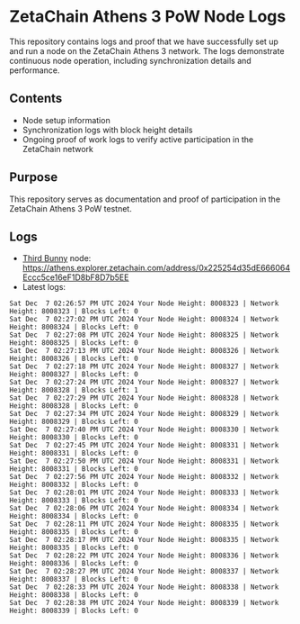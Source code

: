 # ZetaChain Athens 3 PoW Node Logs
This repository contains logs and proof that we have successfully set up and run a node on the ZetaChain Athens 3 network. The logs demonstrate continuous node operation, including synchronization details and performance.

## Contents
- Node setup information
- Synchronization logs with block height details
- Ongoing proof of work logs to verify active participation in the ZetaChain network

## Purpose
This repository serves as documentation and proof of participation in the ZetaChain Athens 3 PoW testnet.

## Logs

- [Third Bunny](https://thirdbunny.xyz/) node: https://athens.explorer.zetachain.com/address/0x225254d35dE666064Eccc5ce16eF1D8bF8D7b5EE
- Latest logs:
```
Sat Dec  7 02:26:57 PM UTC 2024 Your Node Height: 8008323 | Network Height: 8008323 | Blocks Left: 0
Sat Dec  7 02:27:02 PM UTC 2024 Your Node Height: 8008324 | Network Height: 8008324 | Blocks Left: 0
Sat Dec  7 02:27:08 PM UTC 2024 Your Node Height: 8008325 | Network Height: 8008325 | Blocks Left: 0
Sat Dec  7 02:27:13 PM UTC 2024 Your Node Height: 8008326 | Network Height: 8008326 | Blocks Left: 0
Sat Dec  7 02:27:18 PM UTC 2024 Your Node Height: 8008327 | Network Height: 8008327 | Blocks Left: 0
Sat Dec  7 02:27:24 PM UTC 2024 Your Node Height: 8008327 | Network Height: 8008328 | Blocks Left: 1
Sat Dec  7 02:27:29 PM UTC 2024 Your Node Height: 8008328 | Network Height: 8008328 | Blocks Left: 0
Sat Dec  7 02:27:34 PM UTC 2024 Your Node Height: 8008329 | Network Height: 8008329 | Blocks Left: 0
Sat Dec  7 02:27:40 PM UTC 2024 Your Node Height: 8008330 | Network Height: 8008330 | Blocks Left: 0
Sat Dec  7 02:27:45 PM UTC 2024 Your Node Height: 8008331 | Network Height: 8008331 | Blocks Left: 0
Sat Dec  7 02:27:50 PM UTC 2024 Your Node Height: 8008331 | Network Height: 8008331 | Blocks Left: 0
Sat Dec  7 02:27:56 PM UTC 2024 Your Node Height: 8008332 | Network Height: 8008332 | Blocks Left: 0
Sat Dec  7 02:28:01 PM UTC 2024 Your Node Height: 8008333 | Network Height: 8008333 | Blocks Left: 0
Sat Dec  7 02:28:06 PM UTC 2024 Your Node Height: 8008334 | Network Height: 8008334 | Blocks Left: 0
Sat Dec  7 02:28:11 PM UTC 2024 Your Node Height: 8008335 | Network Height: 8008335 | Blocks Left: 0
Sat Dec  7 02:28:17 PM UTC 2024 Your Node Height: 8008335 | Network Height: 8008335 | Blocks Left: 0
Sat Dec  7 02:28:22 PM UTC 2024 Your Node Height: 8008336 | Network Height: 8008336 | Blocks Left: 0
Sat Dec  7 02:28:27 PM UTC 2024 Your Node Height: 8008337 | Network Height: 8008337 | Blocks Left: 0
Sat Dec  7 02:28:33 PM UTC 2024 Your Node Height: 8008338 | Network Height: 8008338 | Blocks Left: 0
Sat Dec  7 02:28:38 PM UTC 2024 Your Node Height: 8008339 | Network Height: 8008339 | Blocks Left: 0
```
